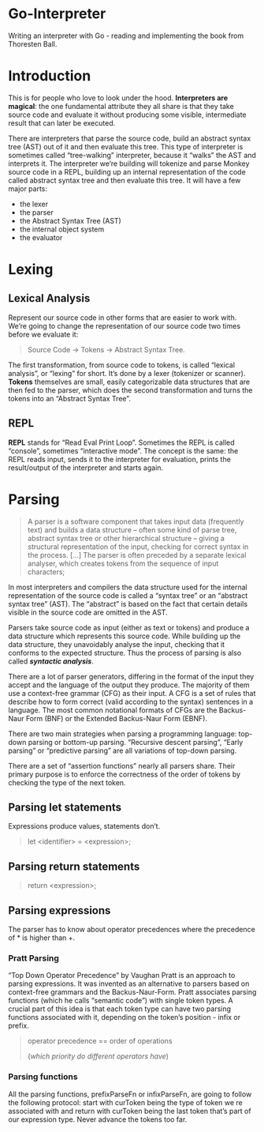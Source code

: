 # Go-Interpreter
Writing an interpreter with Go - reading and implementing the book from Thoresten Ball.

# Introduction
This is for people  who love to look under the hood. **Interpreters are magical**: the one fundamental attribute they all 
share is that they  take source code and evaluate it without producing some visible, intermediate result that can
later be executed.

There are interpreters that parse the source code,  build an abstract syntax tree (AST) out of it and then evaluate this tree. 
This type of interpreter is sometimes called “tree-walking” interpreter, because it “walks” the AST and interprets it.
The interpreter we’re building will tokenize and parse Monkey source code in a REPL, building up an internal representation of
the code called abstract syntax tree and then evaluate this tree. It will have a few major parts:
- the lexer
- the parser
- the Abstract Syntax Tree (AST)
- the internal object system
- the evaluator

# Lexing
## Lexical Analysis
Represent our source code in other forms that are easier to work with.
We’re going to change the representation of our source code two times before we evaluate it: 
> Source Code -> Tokens -> Abstract Syntax Tree.

The first transformation, from source code to tokens, is called “lexical analysis”, or “lexing” for short. It’s done by 
a lexer (tokenizer or scanner). **Tokens** themselves are small, easily categorizable data structures that are then fed to the parser,
which does the second transformation and turns the tokens into an “Abstract Syntax Tree”.

## REPL
**REPL** stands for “Read Eval Print Loop”. Sometimes
the REPL is called “console”, sometimes “interactive mode”. The concept is the same: the
REPL reads input, sends it to the interpreter for evaluation, prints the result/output of the
interpreter and starts again.
# Parsing
> A parser is a software component that takes input data (frequently text) and builds
a data structure – often some kind of parse tree, abstract syntax tree or other
hierarchical structure – giving a structural representation of the input, checking for
correct syntax in the process. […] The parser is often preceded by a separate lexical
analyser, which creates tokens from the sequence of input characters;

In most interpreters and compilers the data structure used for the internal representation of
the source code is called a “syntax tree” or an “abstract syntax tree” (AST). The
“abstract” is based on the fact that certain details visible in the source code are omitted in the
AST.

Parsers take source code as input (either as text or tokens) and produce
a data structure which represents this source code. While building up the data structure, they
unavoidably analyse the input, checking that it conforms to the expected structure. Thus the
process of parsing is also called _**syntactic analysis**_.

There are a lot of parser generators, differing in the format of the input they accept and the
language of the output they produce. The majority of them use a context-free grammar (CFG)
as their input. A CFG is a set of rules that describe how to form correct (valid according to
the syntax) sentences in a language. The most common notational formats of CFGs are the
Backus-Naur Form (BNF) or the Extended Backus-Naur Form (EBNF).

There are two main strategies when parsing a programming language: top-down parsing or  bottom-up parsing. “Recursive 
descent parsing”, “Early parsing” or “predictive parsing” are all variations of top-down  parsing.

There are a set of “assertion functions” nearly all parsers share. Their primary purpose is to enforce  the correctness
of the order of tokens by checking the type of the next token.

## Parsing let statements
Expressions produce values, statements don’t.

> let \<identifier> = \<expression>;

## Parsing return statements

> return \<expression>;

## Parsing expressions
The parser has to know about operator precedences
where the precedence of * is higher than +.

### Pratt Parsing
“Top Down Operator Precedence” by Vaughan Pratt is an approach to parsing expressions. It was invented as an alternative
to parsers based on context-free grammars and the Backus-Naur-Form. Pratt associates parsing functions (which he calls 
“semantic code”) with single token types. A crucial part of this idea is that each token type can have two parsing functions 
associated with it, depending on the token’s position - infix or prefix.

> operator precedence == order of operations 
> 
> (_which priority do different operators have_)

### Parsing functions
All the parsing functions, prefixParseFn or infixParseFn, are going to follow the following protocol: start with 
curToken being the type of token we re associated with and return with curToken being the last token that’s part of our
expression type. Never advance the tokens too far.

